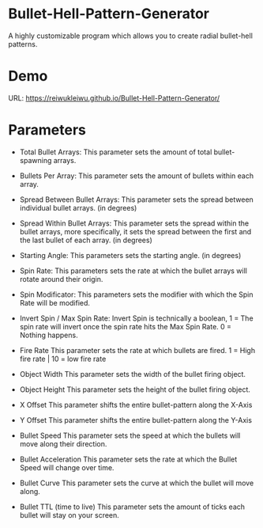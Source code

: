# Bullet-Hell-Pattern-Generator
A highly customizable program which allows you to create radial bullet-hell patterns.

# Demo
URL: https://reiwukleiwu.github.io/Bullet-Hell-Pattern-Generator/

# Parameters 

- Total Bullet Arrays: 
This parameter sets the  amount of total bullet-spawning arrays. 

- Bullets Per Array:
This parameter sets the amount of bullets within each array.

- Spread Between Bullet Arrays: 
This parameter sets the spread between individual bullet arrays. (in degrees) 

- Spread Within Bullet Arrays: 
This parameter sets the spread within the bullet arrays, more specifically, it sets the spread between the first and the last bullet of each array. (in degrees) 

- Starting Angle: 
This parameters sets the starting angle. (in degrees) 

- Spin Rate:
This parameters sets the rate at which the bullet arrays will rotate around their origin. 

- Spin Modificator: 
This parameters sets the modifier with which the Spin Rate will be modified. 

- Invert Spin / Max Spin Rate: 
Invert Spin is technically a boolean, 1 = The spin rate will invert once the spin rate hits the Max Spin Rate.
0 = Nothing happens. 

- Fire Rate 
This parameter sets the rate at which bullets are fired. 1 = High fire rate | 10 = low fire rate

- Object Width 
This parameter sets the width of the bullet firing object.

- Object Height 
This parameter sets the height of the bullet firing object.

- X Offset
This parameter shifts the entire bullet-pattern along the X-Axis

- Y Offset
This parameter shifts the entire bullet-pattern along the Y-Axis

- Bullet Speed
This parameter sets the speed at which the bullets will move along their direction.

- Bullet Acceleration
This parameter sets the rate at which the Bullet Speed will change over time.

- Bullet Curve
This parameter sets the curve at which the bullet will move along.

- Bullet TTL (time to live) 
This parameter sets the amount of ticks each bullet will stay on your screen.
